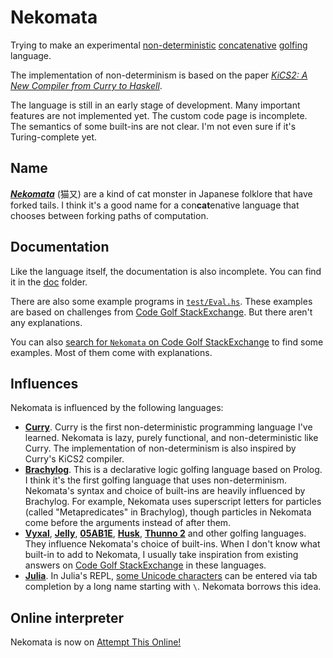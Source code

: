 # Nekomata

Trying to make an experimental [non-deterministic](https://en.wikipedia.org/wiki/Nondeterministic_programming) [concatenative](https://en.wikipedia.org/wiki/Concatenative_programming_language) [golfing](https://en.wikipedia.org/wiki/Code_golf) language.

The implementation of non-determinism is based on the paper [*KiCS2: A New Compiler from Curry to Haskell*](https://www.informatik.uni-kiel.de/~mh/papers/WFLP11_KiCS2.pdf).

The language is still in an early stage of development. Many important features are not implemented yet. The custom code page is incomplete. The semantics of some built-ins are not clear. I'm not even sure if it's Turing-complete yet.

## Name

[***Nekomata***](https://en.wikipedia.org/wiki/Nekomata) (猫又) are a kind of cat monster in Japanese folklore that have forked tails. I think it's a good name for a con**cat**enative language that chooses between forking paths of computation.

## Documentation

Like the language itself, the documentation is also incomplete. You can find it in the [doc](doc) folder.

There are also some example programs in [`test/Eval.hs`](test/Eval.hs). These examples are based on challenges from [Code Golf StackExchange](https://codegolf.stackexchange.com/). But there aren't any explanations.

You can also [search for `Nekomata` on Code Golf StackExchange](https://codegolf.stackexchange.com/search?q=Nekomata) to find some examples. Most of them come with explanations.

## Influences

Nekomata is influenced by the following languages:

- [**Curry**](https://curry.pages.ps.informatik.uni-kiel.de/curry-lang.org/). Curry is the first non-deterministic programming language I've learned. Nekomata is lazy, purely functional, and non-deterministic like Curry. The implementation of non-determinism is also inspired by Curry's KiCS2 compiler.
- [**Brachylog**](https://github.com/JCumin/Brachylog). This is a declarative logic golfing language based on Prolog. I think it's the first golfing language that uses non-determinism. Nekomata's syntax and choice of built-ins are heavily influenced by Brachylog. For example, Nekomata uses superscript letters for particles (called "Metapredicates" in Brachylog), though particles in Nekomata come before the arguments instead of after them.
- [**Vyxal**](https://github.com/Vyxal/Vyxal), [**Jelly**](https://github.com/DennisMitchell/jellylanguage), [**05AB1E**](https://github.com/Adriandmen/05AB1E), [**Husk**](https://github.com/barbuz/Husk), [**Thunno 2**](https://github.com/Thunno/Thunno2) and other golfing languages. They influence Nekomata's choice of built-ins. When I don't know what built-in to add to Nekomata, I usually take inspiration from existing answers on [Code Golf StackExchange](https://codegolf.stackexchange.com/) in these languages.
- [**Julia**](https://julialang.org/). In Julia's REPL, [some Unicode characters](https://docs.julialang.org/en/v1/manual/unicode-input/) can be entered via tab completion by a long name starting with `\`. Nekomata borrows this idea.

## Online interpreter

Nekomata is now on [Attempt This Online!](https://ato.pxeger.com/run?1=m70iLzU7PzexJHHBgqWlJWm6FguWFCclF8M4UBoA)

